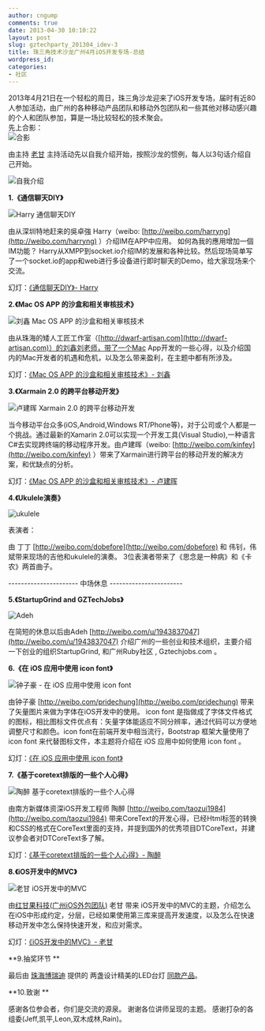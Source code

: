 ```yaml
---
author: cngump
comments: true
date: 2013-04-30 10:10:22
layout: post
slug: gztechparty_201304_idev-3
title: 珠三角技术沙龙广州4月iOS开发专场-总结
wordpress_id: 
categories:
- 社区
---
```


2013年4月21日在一个轻松的周日，珠三角沙龙迎来了iOS开发专场，届时有近80人参加活动，由广州的各种移动产品团队和移动外包团队和一些其他对移动感兴趣的个人和团队参加，算是一场比较轻松的技术聚会。   
先上合影：    
![合影](http://pic.yupoo.com/techparty/CNTq0MCs/medish.jpg)

由主持 [老甘](http://weibo.com/cngump) 主持活动先以自我介绍开始，按照沙龙的惯例，每人以3句话介绍自己开始。   

![自我介绍](http://pic.yupoo.com/techparty/CNTjAgQp/medish.jpg)

**1.《通信聊天DIY》**

![Harry 通信聊天DIY](http://pic.yupoo.com/techparty/CNTl7pJa/medish.jpg)    

由从深圳特地赶来的吳卓強 Harry（weibo: [http://weibo.com/harryng](http://weibo.com/harryng) ）介绍IM在APP中应用。
如何為我的應用增加一個IM功能？ Harry从XMPP到socket.io介绍IM的发展和各种比较。然后现场简单写了一个socket.io的app和web进行多设备进行即时聊天的Demo，给大家现场来个交流。

幻灯：[《通信聊天DIY》- Harry](https://speakerdeck.com/cngump/im-diy)



**2.《Mac OS APP 的沙盒和相关审核技术》**

![刘鑫 Mac OS APP 的沙盒和相关审核技术](http://pic.yupoo.com/techparty/CNTlW8m9/medish.jpg)

由从珠海的矮人工匠工作室（[http://dwarf-artisan.com](http://dwarf-artisan.com)）的刘鑫刘老师，带了一个Mac App开发的一些心得，以及介绍国内的Mac开发者的机遇和危机，以及怎么带来盈利，在主题中都有所涉及。

幻灯：[《Mac OS APP 的沙盒和相关审核技术》- 刘鑫](https://speakerdeck.com/cngump/mac-os-app-de-sha-he-he-xiang-guan-shen-he-ji-zhu)




**3.《Xarmain 2.0 的跨平台移动开发》**

![卢建晖 Xarmain 2.0 的跨平台移动开发](http://pic.yupoo.com/techparty/CNTmycyP/medish.jpg)

当今移动平台众多(iOS,Android,Windows RT/Phone等)，对于公司或个人都是一个挑战。通过最新的Xamarin 2.0可以实现一个开发工具(Visual Studio),一种语言C#去实现跨终端的移动程序开发。由卢建晖（weibo: [http://weibo.com/kinfey](http://weibo.com/kinfey)  ）带来了Xarmain进行跨平台的移动开发的解决方案，和优缺点的分析。

幻灯：[《Mac OS APP 的沙盒和相关审核技术》- 卢建晖](https://speakerdeck.com/cngump/ji-yu-xamarin-2-dot-0de-kua-ping-tai-yi-dong-kai-fa
)


**4.《Ukulele演奏》**

![ukulele](http://pic.yupoo.com/techparty/CNTnKKoj/medish.jpg)

表演者：

由 丁丁 [http://weibo.com/dobefore](http://weibo.com/dobefore) 和  伟钊，伟斌带来现场的吉他和ukulele的演奏。 3位表演者带来了《思念是一种病》和《卡农》两首曲子。


---------------------- 中场休息 -----------------------

**5.《StartupGrind and GZTechJobs》**

![Adeh](http://pic.yupoo.com/techparty/CNTncGIe/medish.jpg)

在简短的休息以后由Adeh [http://weibo.com/u/1943837047](http://weibo.com/u/1943837047) 介绍广州的一些创业和技术组织，主要介绍一下创业的组织StartupGrind, 和广州Ruby社区 , Gztechjobs.com 。



**6.《在 iOS 应用中使用 icon font》**

![钟子豪 - 在 iOS 应用中使用 icon font](http://pic.yupoo.com/techparty/CNTopA0A/medish.jpg)

由钟子豪 [http://weibo.com/pridechung](http://weibo.com/pridechung) 带来了矢量图片来做为字体在iOS开发中的使用。
icon font 是指做成了字体文件格式的图标，相比图标文件优点有：矢量字体能适应不同分辨率，通过代码可以方便地调整尺寸和颜色。icon font在前端开发中相当流行，Bootstrap 框架大量使用了 icon font 来代替图标文件，本主题将介绍在 iOS 应用中如何使用 icon font 。

幻灯：[《在 iOS 应用中使用 icon font》](https://speakerdeck.com/pridechung/using-icon-font-in-ios)

**7.《基于coretext排版的一些个人心得》**

![陶醉 基于coretext排版的一些个人心得](http://pic.yupoo.com/techparty/CQarJwUM/medish.jpg)

由南方新媒体资深iOS开发工程师 陶醉 [http://weibo.com/taozui1984](http://weibo.com/taozui1984) 带来CoreText的开发心得，已经Html标签的转换和CSS的格式在CoreText里面的支持，并提到国外的优秀项目DTCoreText，并建议参会者对DTCoreText多了解。

幻灯：[《基于coretext排版的一些个人心得》- 陶醉](https://speakerdeck.com/cngump/gou-zao-ji-yu-coretextde-pai-ban-yin-qing)


**8.《iOS开发中的MVC》**

![老甘 iOS开发中的MVC](http://pic.yupoo.com/techparty/CNToTAGs/medish.jpg)

由[红甘果科技(广州iOS外包团队)](http://www.ganguo.hk) 老甘 带来 iOS开发中的MVC的主题，介绍怎么在iOS中形成约定，分层，已经如果使用第三库来提高开发速度，以及怎么在快速移动开发中怎么保持快速开发，和应对需求。 

幻灯：[《iOS开发中的MVC》- 老甘](https://speakerdeck.com/cngump/ioskai-fa-zhong-de-mvc)


**9.抽奖环节 **

最后由 [珠海博瑞迪](http://destyle.taobao.com/index.htm?spm=a1z10.1.w5002-204327000.2.s3f0Y1) 提供的 两盏设计精美的LED台灯 [同款产品](http://t.cn/zTsIIYM)。

**10.致谢 **   

感谢各位参会者，你们是交流的源泉。 谢谢各位讲师呈现的主题。 感谢打杂的各组委(Jeff,凯平,Leon,双木成林,Rain)。





